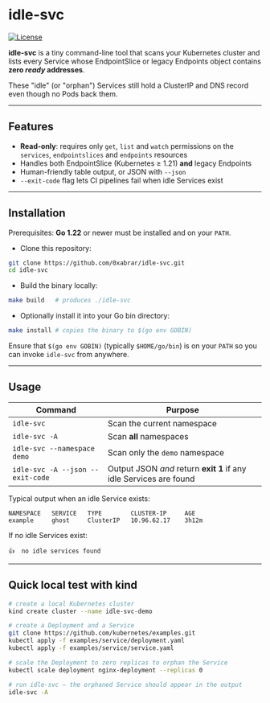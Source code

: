 # idle-svc

[![License](https://img.shields.io/github/license/0xabrar/idle-svc.svg)](LICENSE)

**idle-svc** is a tiny command-line tool that scans your Kubernetes cluster and lists every Service whose EndpointSlice or legacy Endpoints object contains **zero _ready_ addresses**.

These "idle" (or "orphan") Services still hold a ClusterIP and DNS record even though no Pods back them.

---

## Features

- **Read-only**: requires only `get`, `list` and `watch` permissions on the `services`, `endpointslices` and `endpoints` resources
- Handles both EndpointSlice (Kubernetes ≥ 1.21) **and** legacy Endpoints
- Human-friendly table output, or JSON with `--json`
- `--exit-code` flag lets CI pipelines fail when idle Services exist

---

## Installation

Prerequisites: **Go 1.22** or newer must be installed and on your `PATH`.

- Clone this repository:

```bash
git clone https://github.com/0xabrar/idle-svc.git
cd idle-svc
```

- Build the binary locally:

```bash
make build   # produces ./idle-svc
```

- Optionally install it into your Go bin directory:

```bash
make install # copies the binary to $(go env GOBIN)
```

Ensure that `$(go env GOBIN)` (typically `$HOME/go/bin`) is on your `PATH` so you can invoke `idle-svc` from anywhere.

---

## Usage

| Command | Purpose |
|---------|---------|
| `idle-svc` | Scan the current namespace |
| `idle-svc -A` | Scan **all** namespaces |
| `idle-svc --namespace demo` | Scan only the `demo` namespace |
| `idle-svc -A --json --exit-code` | Output JSON _and_ return **exit 1** if any idle Services are found |

Typical output when an idle Service exists:

```text
NAMESPACE   SERVICE   TYPE        CLUSTER-IP     AGE
example     ghost     ClusterIP   10.96.62.17    3h12m
```

If no idle Services exist:

```text
👍  no idle services found
```

---

## Quick local test with kind

```bash
# create a local Kubernetes cluster
kind create cluster --name idle-svc-demo

# create a Deployment and a Service
git clone https://github.com/kubernetes/examples.git
kubectl apply -f examples/service/deployment.yaml
kubectl apply -f examples/service/service.yaml

# scale the Deployment to zero replicas to orphan the Service
kubectl scale deployment nginx-deployment --replicas 0

# run idle-svc – the orphaned Service should appear in the output
idle-svc -A
```
